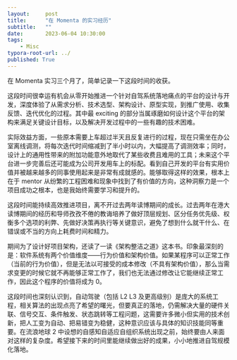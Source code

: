 ```yaml
---
layout:     post
title:      "在 Momenta 的实习经历"
subtitle:   ""
date:       2023-06-04 10:30:00
tags:
    - Misc
typora-root-url: ../
published: True
---
```


在 Momenta 实习三个月了，简单记录一下这段时间的收获。

这段时间很幸运有机会从零开始推进一个针对自驾系统落地痛点的平台的设计与开发，深度体验了从需求分析、技术选型、架构设计、原型实现，到推广使用、收集反馈、迭代优化的过程。其中最 exciting 的部分当属琢磨如何设计这个平台的架构来满足关键设计目标，以及解决开发过程中的一些有趣的技术困难。

实际效益方面，一些原本需要上车超过半天且反复进行的过程，现在只需坐在办公室离线调测，将每次迭代时间缩减到了半小时以内，大幅提高了调测效率；同时，设计上的通用性带来的附加功能意外地取代了某些收费且难用的工具；未来这个平台进一步完善后还可能成为公司开发用车上的标配。看到自己开发的平台有实用价值并被越来越多的同事使用起来是非常有成就感的。能够取得这样的效果，根本上在于 mentor 从纷繁的工程困难和现象中找到了有价值的方向，这种洞察力是一个项目成功之根本，也是我始终需要学习和提升的。

这段时间能持续高效推进项目，离不开过去两年读博期间的成长。过去两年在港大读博期间的经历和导师孜孜不倦的教诲培养了做好顶层规划、区分任务优先级、权衡多个选项的利弊、先做好决策再执行等关键意识，避免了想到什么就干什么、在错误或不当的方向上耗费时间和精力。

期间为了设计好项目架构，还读了一读《架构整洁之道》这本书。印象最深刻的是：软件系统有两个价值维度——行为价值和架构价值。如果某程序可以正常工作（当前的行为价值），但是无法以可接受的成本修改（不具有架构价值），那么当需求变更的时候它就不再能够正常工作了，我们也无法通过修改让它能继续正常工作，因此这个程序的价值将成为 0。

这段时间也深刻认识到，自动驾驶（包括 L2 L3 及更高级别）是庞大的系统工程，相关算法的出现点亮了希望的曙光，但要真正的落地，仍需解决大量的硬件关联、信号交互、条件触发、状态跳转等工程问题，这需要许多微小但实用的技术创新，把人工变为自动、把易错变为稳健，这种意识应该与具体的知识技能同等重要。在流浪地球 2 中设想的自感知自适应自组织系统出现之前，始终要由人来面对这样的复杂度。希望接下来的时间里能继续做出好的成果，小小地推进自驾规模化落地。
